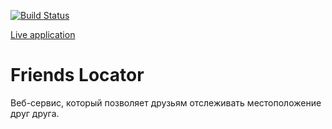 [![Build Status](https://travis-ci.org/IO-z21/Friends-Locator.svg?branch=master)](https://travis-ci.org/IO-z21/Friends-Locator)

[Live application](http://friendslocator-romach.rhcloud.com/)

# Friends Locator

Веб-сервис, который позволяет друзьям отслеживать местоположение друг друга.